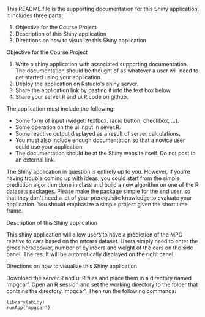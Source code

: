 This README file is the supporting documentation for this Shiny application. It includes three parts:

1. Objective for the Course Project
2. Description of this Shiny application
3. Directions on how to visualize this Shiny application

Objective for the Course Project

1. Write a shiny application with associated supporting documentation. The documentation should be thought of as whatever a user will need to get started using your application.
2. Deploy the application on Rstudio's shiny server.
3. Share the application link by pasting it into the text box below.
4. Share your server.R and ui.R code on github.

The application must include the following:

- Some form of input (widget: textbox, radio button, checkbox, ...).
- Some operation on the ui input in sever.R.
- Some reactive output displayed as a result of server calculations.
- You must also include enough documentation so that a novice user could use your application.
- The documentation should be at the Shiny website itself. Do not post to an external link.

The Shiny application in question is entirely up to you. However, if you're having trouble coming up with ideas, you could start from the simple prediction algorithm done in class and build a new algorithm on one of the R datasets packages. Please make the package simple for the end user, so that they don't need a lot of your prerequisite knowledge to evaluate your application. You should emphasize a simple project given the short time frame. 

Description of this Shiny application

This shiny application will allow users to have a prediction of the MPG relative to cars based on the mtcars dataset. Users simply need to enter the gross horsepower, number of cylinders and weight of the cars on the side panel. The result will be automatically displayed on the right panel.

Directions on how to visualize this Shiny application

Download the server.R and ui.R files and place them in a directory named 'mpgcar'. Open an R session and set the working directory to the folder that contains the directory 'mpgcar'. Then run the following commands:

````r{}
library(shiny)
runApp('mpgcar')
````